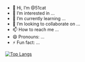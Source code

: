 - 👋 Hi, I’m @51cat
- 👀 I’m interested in ...
- 🌱 I’m currently learning ...
- 💞️ I’m looking to collaborate on ...
- 📫 How to reach me ...
- 😄 Pronouns: ...
- ⚡ Fun fact: ...
  
[![Top Langs](https://github-readme-stats.vercel.app/api/top-langs/?username=51cat)](https://github.com/anuraghazra/github-readme-stats)
<!---
51cat/51cat is a ✨ special ✨ repository because its `README.md` (this file) appears on your GitHub profile.
You can click the Preview link to take a look at your changes.
--->

